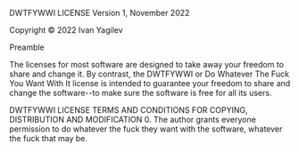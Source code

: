 DWTFYWWI LICENSE
Version 1, November 2022

Copyright © 2022 Ivan Yagilev

Preamble

The licenses for most software are designed to take away your
freedom to share and change it. By contrast, the DWTFYWWI or Do
Whatever The Fuck You Want With It license is intended to guarantee
your freedom to share and change the software--to make sure the
software is free for all its users.

DWTFYWWI LICENSE
TERMS AND CONDITIONS FOR COPYING, DISTRIBUTION AND MODIFICATION
0. The author grants everyone permission to do whatever the fuck they
want with the software, whatever the fuck that may be.
